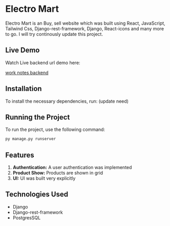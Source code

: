 # Electro Mart

Electro Mart is an Buy, sell website which was built using React, JavaScript, Tailwind Css, Django-rest-framework, Django, React-icons and many more to go. I will try continously update this project.

## Live Demo

Watch Live backend url demo here:

<a href="https://electro-mart-backend.onrender.com/">work notes backend</a>

## Installation

To install the necessary dependencies, run: (update need)

## Running the Project

To run the project, use the following command:

```bash
py manage.py runserver
```

## Features

1. **Authentication:** A user authentication was implemented
2. **Product Show:** Products are shown in grid
3. **UI:** UI was built very explicitly

## Technologies Used
- Django
- Django-rest-framework
- PostgresSQL

